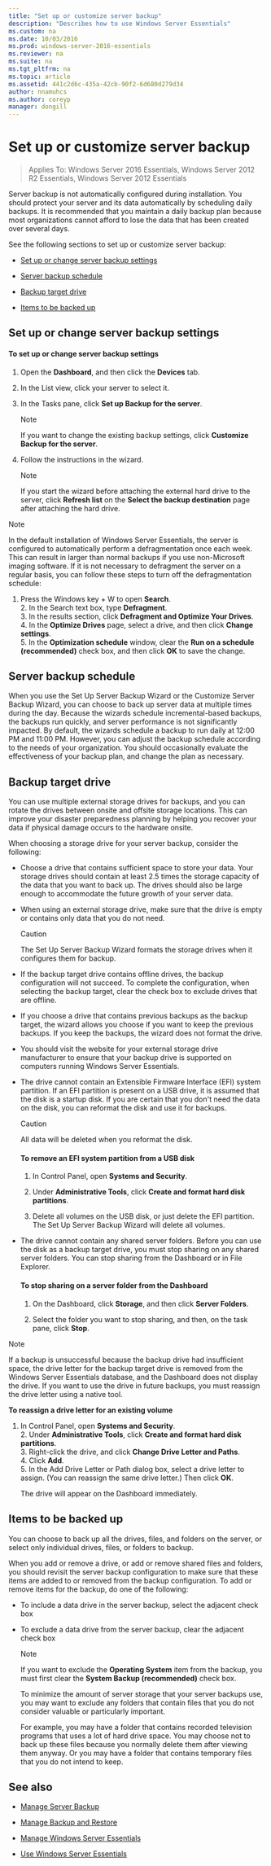 ```yaml
---
title: "Set up or customize server backup"
description: "Describes how to use Windows Server Essentials"
ms.custom: na
ms.date: 10/03/2016
ms.prod: windows-server-2016-essentials
ms.reviewer: na
ms.suite: na
ms.tgt_pltfrm: na
ms.topic: article
ms.assetid: 441c2d6c-435a-42cb-90f2-6d680d279d34
author: nnamuhcs
ms.author: coreyp
manager: dongill
---
```


# Set up or customize server backup

>Applies To: Windows Server 2016 Essentials, Windows Server 2012 R2 Essentials, Windows Server 2012 Essentials
  
 Server backup is not automatically configured during installation. You should protect your server and its data automatically by scheduling daily backups. It is recommended that you maintain a daily backup plan because most organizations cannot afford to lose the data that has been created over several days.  
  
 See the following sections to set up or customize server backup:  
  
-   [Set up or change server backup settings](Set-up-or-customize-server-backup.md#BKMK_1)  
  
-   [Server backup schedule](Set-up-or-customize-server-backup.md#BKMK_2)  
  
-   [Backup target drive](Set-up-or-customize-server-backup.md#BKMK_Target)  
  
-   [Items to be backed up](Set-up-or-customize-server-backup.md#BKMK_4)  
  
##  <a name="BKMK_1"></a> Set up or change server backup settings  
  
#### To set up or change server backup settings  
  
1.  Open the **Dashboard**, and then click the **Devices** tab.  
  
2.  In the List view, click your server to select it.  
  
3.  In the Tasks pane, click **Set up Backup for the server**.  
  
    > [!NOTE]
    >  If you want to change the existing backup settings, click **Customize Backup for the server**.  
  
4.  Follow the instructions in the wizard.  
  
    > [!NOTE]
    >  If you start the wizard before attaching the external hard drive to the server, click **Refresh list** on the **Select the backup destination** page after attaching the hard drive.  
  
> [!NOTE]
>  In the default installation of  Windows Server Essentials, the server is configured to automatically perform a defragmentation once each week. This can result in larger than normal backups if you use non-Microsoft imaging software. If it is not necessary to defragment the server on a regular basis, you can follow these steps to turn off the defragmentation schedule:  
> 
> 1. Press the Windows key + W to open **Search**.  
>    2. In the Search text box, type **Defragment**.  
>    3. In the results section, click **Defragment and Optimize Your Drives**.  
>    4. In the **Optimize Drives** page, select a drive, and then click **Change settings**.  
>    5. In the **Optimization schedule** window, clear the **Run on a schedule (recommended)** check box, and then click **OK** to save the change.  
  
##  <a name="BKMK_2"></a> Server backup schedule  
 When you use the Set Up Server Backup Wizard or the Customize Server Backup Wizard, you can choose to back up server data at multiple times during the day. Because the wizards schedule incremental-based backups, the backups run quickly, and server performance is not significantly impacted. By default, the wizards schedule a backup to run daily at 12:00 PM and 11:00 PM. However, you can adjust the backup schedule according to the needs of your organization. You should occasionally evaluate the effectiveness of your backup plan, and change the plan as necessary.  
  
##  <a name="BKMK_Target"></a> Backup target drive  
 You can use multiple external storage drives for backups, and you can rotate the drives between onsite and offsite storage locations. This can improve your disaster preparedness planning by helping you recover your data if physical damage occurs to the hardware onsite.  
  
 When choosing a storage drive for your server backup, consider the following:  
  
-   Choose a drive that contains sufficient space to store your data. Your storage drives should contain at least 2.5 times the storage capacity of the data that you want to back up. The drives should also be large enough to accommodate the future growth of your server data.  
  
-   When using an external storage drive, make sure that the drive is empty or contains only data that you do not need.  
  
    > [!CAUTION]
    >  The Set Up Server Backup Wizard formats the storage drives when it configures them for backup.  
  
-   If the backup target drive contains offline drives, the backup configuration will not succeed. To complete the configuration, when selecting the backup target, clear the check box to exclude drives that are offline.  
  
-   If you choose a drive that contains previous backups as the backup target, the wizard allows you choose if you want to keep the previous backups. If you keep the backups, the wizard does not format the drive.  
  
-   You should visit the website for your external storage drive manufacturer to ensure that your backup drive is supported on computers running  Windows Server Essentials.  
  
-   The drive cannot contain an Extensible Firmware Interface (EFI) system partition. If an EFI partition is present on a USB drive, it is assumed that the disk is a startup disk. If you are certain that you don't need the data on the disk, you can reformat the disk and use it for backups.  
  
    > [!CAUTION]
    >  All data will be deleted when you reformat the disk.  
  
    #### To remove an EFI system partition from a USB disk  
  
    1.  In Control Panel, open **Systems and Security**.  
  
    2.  Under **Administrative Tools**, click **Create and format hard disk partitions**.  
  
    3.  Delete all volumes on the USB disk, or just delete the EFI partition. The Set Up Server Backup Wizard will delete all volumes.  
  
-   The drive cannot contain any shared server folders. Before you can use the disk as a backup target drive, you must stop sharing on any shared server folders. You can stop sharing from the Dashboard or in File Explorer.  
  
    #### To stop sharing on a server folder from the Dashboard  
  
    1.  On the Dashboard, click **Storage**, and then click **Server Folders**.  
  
    2.  Select the folder you want to stop sharing, and then, on the task pane, click **Stop**.  
  
> [!NOTE]
>  If a backup is unsuccessful because the backup drive had insufficient space, the drive letter for the backup target drive is removed from the Windows Server Essentials database, and the Dashboard does not display the drive. If you want to use the drive in future backups, you must reassign the drive letter using a native tool.  
> 
>  **To reassign a drive letter for an existing volume**  
> 
> 1. In Control Panel, open **Systems and Security**.  
>    2. Under **Administrative Tools**, click **Create and format hard disk partitions**.  
>    3. Right-click the drive, and click **Change Drive Letter and Paths**.  
>    4. Click **Add**.  
>    5. In the Add Drive Letter or Path dialog box, select a drive letter to assign. (You can reassign the same drive letter.) Then click **OK**.  
> 
>    The drive will appear on the Dashboard immediately.  
  
##  <a name="BKMK_4"></a> Items to be backed up  
 You can choose to back up all the drives, files, and folders on the server, or select only individual drives, files, or folders to backup.  
  
 When you add or remove a drive, or add or remove shared files and folders, you should revisit the server backup configuration to make sure that these items are added to or removed from the backup configuration. To add or remove items for the backup, do one of the following:  
  
- To include a data drive in the server backup, select the adjacent check box  
  
- To exclude a data drive from the server backup, clear the adjacent check box  
  
  > [!NOTE]
  >  If you want to exclude the **Operating System** item from the backup, you must first clear the **System Backup (recommended)** check box.  
  
  To minimize the amount of server storage that your server backups use, you may want to exclude any folders that contain files that you do not consider valuable or particularly important.  
  
  For example, you may have a folder that contains recorded television programs that uses a lot of hard drive space. You may choose not to back up these files because you normally delete them after viewing them anyway. Or you may have a folder that contains temporary files that you do not intend to keep.  
  
## See also  
  
-   [Manage Server Backup](Manage-Server-Backup-in-Windows-Server-Essentials.md)  
  
-   [Manage Backup and Restore](Manage-Backup-and-Restore-in-Windows-Server-Essentials.md)  
  
-   [Manage Windows Server Essentials](Manage-Windows-Server-Essentials.md)  
  
-   [Use Windows Server Essentials](../use/Use-Windows-Server-Essentials.md)
